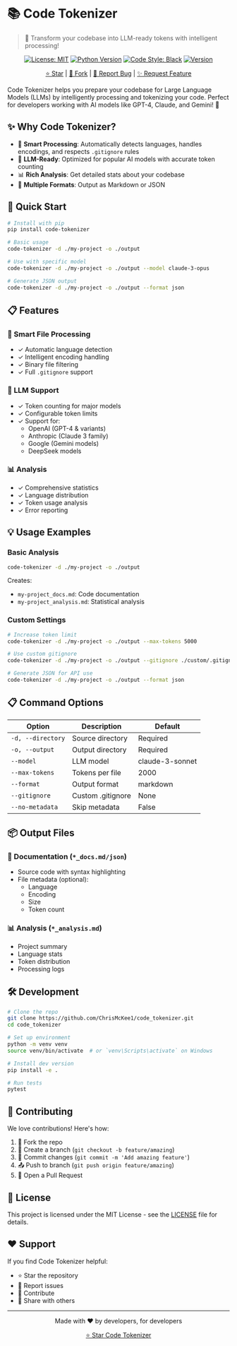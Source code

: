 # 📚 Code Tokenizer

> 🔄 Transform your codebase into LLM-ready tokens with intelligent processing!

<div align="center">

[![License: MIT](https://img.shields.io/badge/License-MIT-yellow.svg)](https://opensource.org/licenses/MIT)
[![Python Version](https://img.shields.io/badge/python-3.6+-blue.svg)](https://www.python.org/downloads/)
[![Code Style: Black](https://img.shields.io/badge/code%20style-black-000000.svg)](https://github.com/psf/black)
[![Version](https://img.shields.io/badge/version-1.0.0-green.svg)](https://github.com/ChrisMcKee1/code_tokenizer/releases)

[⭐ Star](https://github.com/ChrisMcKee1/code_tokenizer) | 
[🍴 Fork](https://github.com/ChrisMcKee1/code_tokenizer/fork) | 
[🐛 Report Bug](https://github.com/ChrisMcKee1/code_tokenizer/issues/new?template=bug_report.md&title=[BUG]) | 
[✨ Request Feature](https://github.com/ChrisMcKee1/code_tokenizer/issues/new?template=feature_request.md&title=[FEATURE])

</div>

Code Tokenizer helps you prepare your codebase for Large Language Models (LLMs) by intelligently processing and tokenizing your code. Perfect for developers working with AI models like GPT-4, Claude, and Gemini! 🚀

## ✨ Why Code Tokenizer?

- 🎯 **Smart Processing**: Automatically detects languages, handles encodings, and respects `.gitignore` rules
- 🤖 **LLM-Ready**: Optimized for popular AI models with accurate token counting
- 📊 **Rich Analysis**: Get detailed stats about your codebase
- 🎨 **Multiple Formats**: Output as Markdown or JSON

## 🚀 Quick Start

```bash
# Install with pip
pip install code-tokenizer

# Basic usage
code-tokenizer -d ./my-project -o ./output

# Use with specific model
code-tokenizer -d ./my-project -o ./output --model claude-3-opus

# Generate JSON output
code-tokenizer -d ./my-project -o ./output --format json
```

## 📋 Features

### 🎯 Smart File Processing
- ✓ Automatic language detection
- ✓ Intelligent encoding handling
- ✓ Binary file filtering
- ✓ Full `.gitignore` support

### 🤖 LLM Support
- ✓ Token counting for major models
- ✓ Configurable token limits
- ✓ Support for:
  - OpenAI (GPT-4 & variants)
  - Anthropic (Claude 3 family)
  - Google (Gemini models)
  - DeepSeek models

### 📊 Analysis
- ✓ Comprehensive statistics
- ✓ Language distribution
- ✓ Token usage analysis
- ✓ Error reporting

## 💡 Usage Examples

### Basic Analysis
```bash
code-tokenizer -d ./my-project -o ./output
```
Creates:
- `my-project_docs.md`: Code documentation
- `my-project_analysis.md`: Statistical analysis

### Custom Settings
```bash
# Increase token limit
code-tokenizer -d ./my-project -o ./output --max-tokens 5000

# Use custom gitignore
code-tokenizer -d ./my-project -o ./output --gitignore ./custom/.gitignore

# Generate JSON for API use
code-tokenizer -d ./my-project -o ./output --format json
```

## 📋 Command Options

| Option | Description | Default |
|--------|-------------|---------|
| `-d, --directory` | Source directory | Required |
| `-o, --output` | Output directory | Required |
| `--model` | LLM model | claude-3-sonnet |
| `--max-tokens` | Tokens per file | 2000 |
| `--format` | Output format | markdown |
| `--gitignore` | Custom .gitignore | None |
| `--no-metadata` | Skip metadata | False |

## 📦 Output Files

### 📝 Documentation (`*_docs.md/json`)
- Source code with syntax highlighting
- File metadata (optional):
  - Language
  - Encoding
  - Size
  - Token count

### 📊 Analysis (`*_analysis.md`)
- Project summary
- Language stats
- Token distribution
- Processing logs

## 🛠️ Development

```bash
# Clone the repo
git clone https://github.com/ChrisMcKee1/code_tokenizer.git
cd code_tokenizer

# Set up environment
python -m venv venv
source venv/bin/activate  # or `venv\Scripts\activate` on Windows

# Install dev version
pip install -e .

# Run tests
pytest
```

## 🤝 Contributing

We love contributions! Here's how:

1. 🍴 Fork the repo
2. 🌿 Create a branch (`git checkout -b feature/amazing`)
3. 💾 Commit changes (`git commit -m 'Add amazing feature'`)
4. 📤 Push to branch (`git push origin feature/amazing`)
5. 🎁 Open a Pull Request

## 📝 License

This project is licensed under the MIT License - see the [LICENSE](LICENSE) file for details.

## ❤️ Support

If you find Code Tokenizer helpful:
- ⭐ Star the repository
- 🐛 Report issues
- 🤝 Contribute
- 📢 Share with others

---

<div align="center">

Made with ❤️ by developers, for developers

[⭐ Star Code Tokenizer](https://github.com/ChrisMcKee1/code_tokenizer)

</div>
